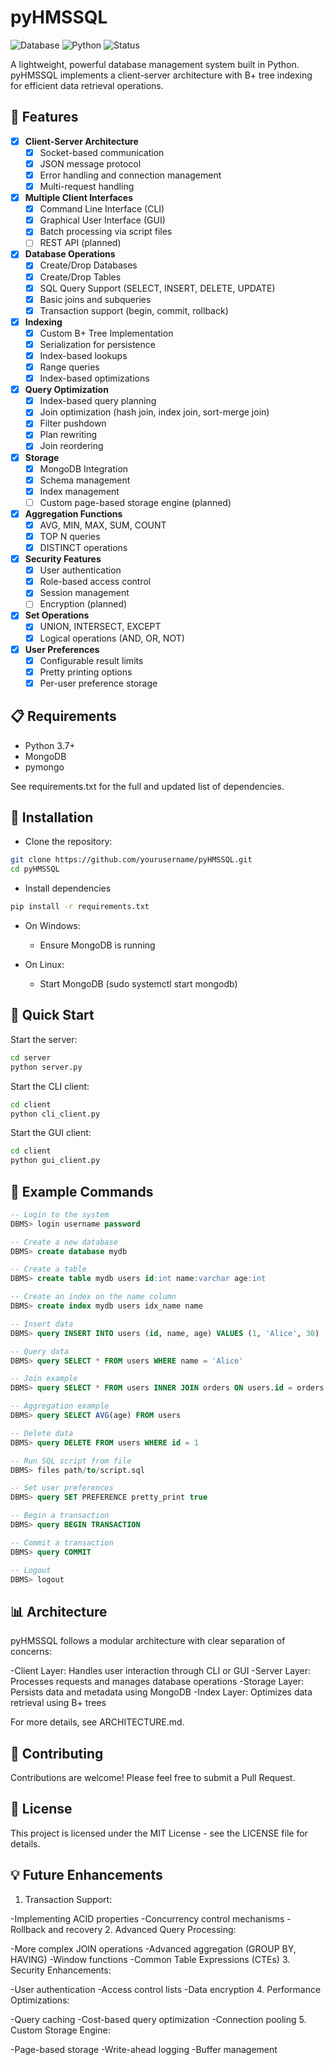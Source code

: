 # pyHMSSQL

![Database](https://img.shields.io/badge/Database-Engine-blue)
![Python](https://img.shields.io/badge/Python-3.7+-yellow)
![Status](https://img.shields.io/badge/Status-Development-green)

A lightweight, powerful database management system built in Python. pyHMSSQL implements a client-server architecture with B+ tree indexing for efficient data retrieval operations.

## 🚀 Features

- [x] **Client-Server Architecture**
  - [x] Socket-based communication
  - [x] JSON message protocol
  - [x] Error handling and connection management
  - [x] Multi-request handling

- [x] **Multiple Client Interfaces**
  - [x] Command Line Interface (CLI)
  - [x] Graphical User Interface (GUI)
  - [x] Batch processing via script files
  - [ ] REST API (planned)

- [x] **Database Operations**
  - [x] Create/Drop Databases
  - [x] Create/Drop Tables
  - [x] SQL Query Support (SELECT, INSERT, DELETE, UPDATE)
  - [x] Basic joins and subqueries
  - [x] Transaction support (begin, commit, rollback)

- [x] **Indexing**
  - [x] Custom B+ Tree Implementation
  - [x] Serialization for persistence
  - [x] Index-based lookups
  - [x] Range queries
  - [x] Index-based optimizations

- [x] **Query Optimization**
  - [x] Index-based query planning
  - [x] Join optimization (hash join, index join, sort-merge join)
  - [x] Filter pushdown
  - [x] Plan rewriting
  - [x] Join reordering

- [x] **Storage**
  - [x] MongoDB Integration
  - [x] Schema management
  - [x] Index management
  - [ ] Custom page-based storage engine (planned)

- [x] **Aggregation Functions**
  - [x] AVG, MIN, MAX, SUM, COUNT
  - [x] TOP N queries
  - [x] DISTINCT operations

- [x] **Security Features**
  - [x] User authentication
  - [x] Role-based access control
  - [x] Session management
  - [ ] Encryption (planned)

- [x] **Set Operations**
  - [x] UNION, INTERSECT, EXCEPT
  - [x] Logical operations (AND, OR, NOT)

- [x] **User Preferences**
  - [x] Configurable result limits
  - [x] Pretty printing options
  - [x] Per-user preference storage

## 📋 Requirements

- Python 3.7+
- MongoDB
- pymongo

See requirements.txt for the full and updated list of dependencies.

## 🔧 Installation

- Clone the repository:

```bash
git clone https://github.com/yourusername/pyHMSSQL.git
cd pyHMSSQL
```

- Install dependencies

```bash
pip install -r requirements.txt
```

- On Windows:
  - Ensure MongoDB is running

- On Linux:
  - Start MongoDB (sudo systemctl start mongodb)

## 🚀 Quick Start

Start the server:

```bash
cd server
python server.py
```

Start the CLI client:

```bash
cd client
python cli_client.py
```

Start the GUI client:

```bash
cd client
python gui_client.py
```

## 📝 Example Commands

```sql
-- Login to the system
DBMS> login username password

-- Create a new database
DBMS> create database mydb

-- Create a table
DBMS> create table mydb users id:int name:varchar age:int

-- Create an index on the name column
DBMS> create index mydb users idx_name name

-- Insert data
DBMS> query INSERT INTO users (id, name, age) VALUES (1, 'Alice', 30)

-- Query data
DBMS> query SELECT * FROM users WHERE name = 'Alice'

-- Join example
DBMS> query SELECT * FROM users INNER JOIN orders ON users.id = orders.user_id

-- Aggregation example
DBMS> query SELECT AVG(age) FROM users

-- Delete data
DBMS> query DELETE FROM users WHERE id = 1

-- Run SQL script from file
DBMS> files path/to/script.sql

-- Set user preferences
DBMS> query SET PREFERENCE pretty_print true

-- Begin a transaction
DBMS> query BEGIN TRANSACTION

-- Commit a transaction
DBMS> query COMMIT

-- Logout
DBMS> logout
```

## 📊 Architecture

pyHMSSQL follows a modular architecture with clear separation of concerns:

-Client Layer: Handles user interaction through CLI or GUI
-Server Layer: Processes requests and manages database operations
-Storage Layer: Persists data and metadata using MongoDB
-Index Layer: Optimizes data retrieval using B+ trees

For more details, see ARCHITECTURE.md.

## 🤝 Contributing

Contributions are welcome! Please feel free to submit a Pull Request.

## 📄 License

This project is licensed under the MIT License - see the LICENSE file for details.

## 💡 Future Enhancements

1. Transaction Support:

  -Implementing ACID properties
  -Concurrency control mechanisms
  -Rollback and recovery
2. Advanced Query Processing:

  -More complex JOIN operations
  -Advanced aggregation (GROUP BY, HAVING)
  -Window functions
  -Common Table Expressions (CTEs)
3. Security Enhancements:

  -User authentication
  -Access control lists
  -Data encryption
4. Performance Optimizations:

  -Query caching
  -Cost-based query optimization
  -Connection pooling
5. Custom Storage Engine:

  -Page-based storage
  -Write-ahead logging
  -Buffer management
